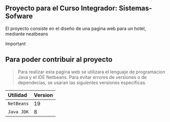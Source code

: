 ## Proyecto para el Curso Integrador: Sistemas-Sofware

El proyecto consiste en el diseño de una pagina web para un hotel, mediante neatbeans 

> [!IMPORTANT]
> ## Para poder contribuir al proyecto
> > Para realizar esta pagina web se utilizara el lenguaje de programacion Java y el IDE Netbeans.
> Para evitar errores de versiones o de dependecias, se usaran las siguientes versiones especificas.
> > 
> | Utilidad    | Version     |
> | :---------- | :---------- |
> | `NetBeans`  | 19          |
> | `Java JDK`  | 8           |
